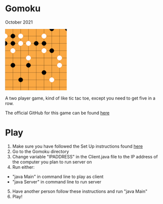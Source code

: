 # Gomoku
October 2021

![alt text](https://github.com/LiljaKiiski/Arcade/blob/master/images/gomoku.png)

A two player game, kind of like tic tac toe, except you need to get five in a row.

The official GitHub for this game can be found [here](https://github.com/LiljaKiiski/Gomoku)

# Play
1. Make sure you have followed the Set Up instructions found [here](https://github.com/LiljaKiiski/Arcade/blob/master/README.md)
2. Go to the Gomoku directory
2. Change variable "IPADDRESS" in the Client.java file to the IP address of the computer you plan to run server on
4. Run either: 
- "java Main" in command line to play as client
- "java Server" in command line to run server
5. Have another person follow these instructions and run "java Main"
6. Play!
